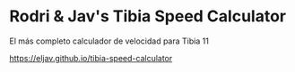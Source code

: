 # Rodri & Jav's Tibia Speed Calculator

El más completo calculador de velocidad  para Tibia 11

https://eljav.github.io/tibia-speed-calculator
